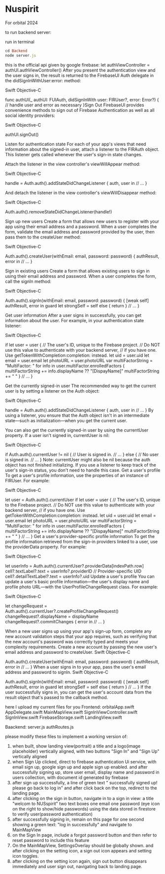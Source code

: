 # Nuspirit

For orbital 2024

to run backend server:

run in terminal

```ruby
cd Backend
node server.js
```

this is the official api given by google firebase:
let authViewController = authUI.authViewController()
After you present the authentication view and the user signs in, the result is returned to the FirebaseUI Auth delegate in the didSignInWithUser:error: method:

Swift
Objective-C

func authUI(_ authUI: FUIAuth, didSignInWith user: FIRUser?, error: Error?) {
  // handle user and error as necessary
}Sign Out
FirebaseUI provides convenience methods to sign out of Firebase Authentication as well as all social identity providers:

Swift
Objective-C

authUI.signOut()



Listen for authentication state
For each of your app's views that need information about the signed-in user, attach a listener to the FIRAuth object. This listener gets called whenever the user's sign-in state changes.

Attach the listener in the view controller's viewWillAppear method:

Swift
Objective-C

handle = Auth.auth().addStateDidChangeListener { auth, user in
  // ...
}

And detach the listener in the view controller's viewWillDisappear method:

Swift
Objective-C

Auth.auth().removeStateDidChangeListener(handle!)

Sign up new users
Create a form that allows new users to register with your app using their email address and a password. When a user completes the form, validate the email address and password provided by the user, then pass them to the createUser method:

Swift
Objective-C

Auth.auth().createUser(withEmail: email, password: password) { authResult, error in
  // ...
}

Sign in existing users
Create a form that allows existing users to sign in using their email address and password. When a user completes the form, call the signIn method:

Swift
Objective-C

Auth.auth().signIn(withEmail: email, password: password) { [weak self] authResult, error in
  guard let strongSelf = self else { return }
  // ...
}

Get user information
After a user signs in successfully, you can get information about the user. For example, in your authentication state listener:

Swift
Objective-C

if let user = user {
  // The user's ID, unique to the Firebase project.
  // Do NOT use this value to authenticate with your backend server,
  // if you have one. Use getTokenWithCompletion:completion: instead.
  let uid = user.uid
  let email = user.email
  let photoURL = user.photoURL
  var multiFactorString = "MultiFactor: "
  for info in user.multiFactor.enrolledFactors {
    multiFactorString += info.displayName ?? "[DispayName]"
    multiFactorString += " "
  }
  // ...
}

Get the currently signed-in user
The recommended way to get the current user is by setting a listener on the Auth object:

Swift
Objective-C

handle = Auth.auth().addStateDidChangeListener { auth, user in
  // ...
}
By using a listener, you ensure that the Auth object isn't in an intermediate state—such as initialization—when you get the current user.

You can also get the currently signed-in user by using the currentUser property. If a user isn't signed in, currentUser is nil:

Swift
Objective-C

if Auth.auth().currentUser != nil {
  // User is signed in.
  // ...
} else {
  // No user is signed in.
  // ...
}
Note: currentUser might also be nil because the auth object has not finished initializing. If you use a listener to keep track of the user's sign-in status, you don't need to handle this case.
Get a user's profile
To get a user's profile information, use the properties of an instance of FIRUser. For example:

Swift
Objective-C

let user = Auth.auth().currentUser
if let user = user {
  // The user's ID, unique to the Firebase project.
  // Do NOT use this value to authenticate with your backend server,
  // if you have one. Use getTokenWithCompletion:completion: instead.
  let uid = user.uid
  let email = user.email
  let photoURL = user.photoURL
  var multiFactorString = "MultiFactor: "
  for info in user.multiFactor.enrolledFactors {
    multiFactorString += info.displayName ?? "[DispayName]"
    multiFactorString += " "
  }
  // ...
}
Get a user's provider-specific profile information
To get the profile information retrieved from the sign-in providers linked to a user, use the providerData property. For example:

Swift
Objective-C

let userInfo = Auth.auth().currentUser?.providerData[indexPath.row]
cell?.textLabel?.text = userInfo?.providerID
// Provider-specific UID
cell?.detailTextLabel?.text = userInfo?.uid
Update a user's profile
You can update a user's basic profile information—the user's display name and profile photo URL—with the UserProfileChangeRequest class. For example:

Swift
Objective-C

let changeRequest = Auth.auth().currentUser?.createProfileChangeRequest()
changeRequest?.displayName = displayName
changeRequest?.commitChanges { error in
  // ...
}

When a new user signs up using your app's sign-up form, complete any new account validation steps that your app requires, such as verifying that the new account's password was correctly typed and meets your complexity requirements.
Create a new account by passing the new user's email address and password to createUser.
Swift
Objective-C

Auth.auth().createUser(withEmail: email, password: password) { authResult, error in
  // ...
}
When a user signs in to your app, pass the user's email address and password to signIn.
Swift
Objective-C

Auth.auth().signIn(withEmail: email, password: password) { [weak self] authResult, error in
  guard let strongSelf = self else { return }
  // ...
}
If the user successfully signs in, you can get the user's account data from the result object that's passed to the callback method.


here I upload my current files for you 
Frontend:
orbitalApp.swift 
AppDelegate.swift
MainMapView.swift
SignInViewController.swift
SignInView.swift
FirebaseStorage.swift
LandingView.swift

Baackend:
server.js
authRoutes.js

please modify these files to implement a working version of:

1. when built, show landing view(portrait)
   a title and a logo(image placeholder) vertically aligned, with two buttons "Sign In" and "Sign Up" vertically aligned
2. when Sign Up clicked, direct to firebase authentication Ui service, with email sign up, google sign up and apple sign up enabled. and after successfully signing up, store user email, display name and password in users collection, with document id  generated by firebase
3. after sign up successfully, a line of green text " successfully signed up! please go back to log in" and after click back on the top, redirect to the landing page.
4. after clicking on the sign in button, navigate in to a sign in view:
   a title "welcom to NUSspirit"
   two text boxes one email one password (eye icon on the right to show/hide passwords)
   using the data stored in firestore to verify user(password authentication)
5. after successfully signing in, remain on this page for one second showing a green text: "log in successfully" and navigate to MainMapView
6. on the Sign In page, include a forgot password button and then refer to reset password to include this feature
7. On the MainMapView, SettingsOverlay should be globally shown. and after clicking on the setting icon, a sign out icon appears and setting icon toggles.
8. after clicking on the setting icon again, sign out button disappears immediately and user sign out, navigating back to landing page. 